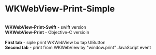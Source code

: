 # WKWebView-Print-Simple
<br>
<b>WKWebView-Print-Swift</b>	- swift version<br>
<b>WKWebView-Print</b> - Objective-C versioin<br>
<br>
<b>First tab</b> - siple print WKWebView bu tap UIButton<br>
<b>Second tab</b> - print from WKWebView by "window.print" JavaScript event<br>
<br>
<br>
